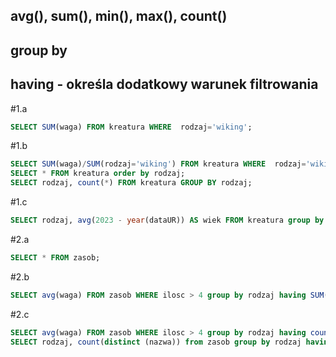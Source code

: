 ## avg(), sum(), min(), max(), count()
## group by
## having - określa dodatkowy warunek filtrowania

#1.a
```sql
SELECT SUM(waga) FROM kreatura WHERE  rodzaj='wiking';
```
#1.b
```sql
SELECT SUM(waga)/SUM(rodzaj='wiking') FROM kreatura WHERE  rodzaj='wiking';
SELECT * FROM kreatura order by rodzaj;
SELECT rodzaj, count(*) FROM kreatura GROUP BY rodzaj;
```
#1.c
```sql
SELECT rodzaj, avg(2023 - year(dataUR)) AS wiek FROM kreatura group by rodzaj;
```
#2.a 
```sql
SELECT * FROM zasob;
```
#2.b
```sql
SELECT avg(waga) FROM zasob WHERE ilosc > 4 group by rodzaj having SUM(waga) > 10;
```
#2.c
```sql
SELECT avg(waga) FROM zasob WHERE ilosc > 4 group by rodzaj having count(*) > 1;
SELECT rodzaj, count(distinct (nazwa)) from zasob group by rodzaj having count(*) > 1;
```
